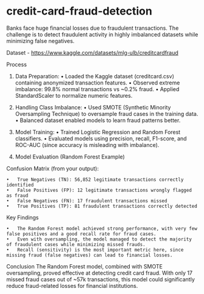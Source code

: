# credit-card-fraud-detection
Banks face huge financial losses due to fraudulent transactions. The challenge is to detect fraudulent activity in highly imbalanced datasets while minimizing false negatives.

Dataset - https://www.kaggle.com/datasets/mlg-ulb/creditcardfraud

Process

1. Data Preparation:
	•	Loaded the Kaggle dataset (creditcard.csv) containing anonymized transaction features.
	•	Observed extreme imbalance: 99.8% normal transactions vs ~0.2% fraud.
	•	Applied StandardScaler to normalize numeric features.

2. Handling Class Imbalance:
	•	Used SMOTE (Synthetic Minority Oversampling Technique) to oversample fraud cases in the training data.
	•	Balanced dataset enabled models to learn fraud patterns better.

5. Model Training:
	•	Trained Logistic Regression and Random Forest classifiers.
	•	Evaluated models using precision, recall, F1-score, and ROC-AUC (since accuracy is misleading with imbalance).

7. Model Evaluation (Random Forest Example)

Confusion Matrix (from your output):

	•	True Negatives (TN): 56,852 legitimate transactions correctly identified
	•	False Positives (FP): 12 legitimate transactions wrongly flagged as fraud
	•	False Negatives (FN): 17 fraudulent transactions missed
	•	True Positives (TP): 81 fraudulent transactions correctly detected

Key Findings

	•	The Random Forest model achieved strong performance, with very few false positives and a good recall rate for fraud cases.
	•	Even with oversampling, the model managed to detect the majority of fraudulent cases while minimizing missed frauds.
	•	Recall (sensitivity) is the most important metric here, since missing fraud (false negatives) can lead to financial losses.

Conclusion
The Random Forest model, combined with SMOTE oversampling, proved effective at detecting credit card fraud. With only 17 missed fraud cases out of ~57k transactions, this model could significantly reduce fraud-related losses for financial institutions.
